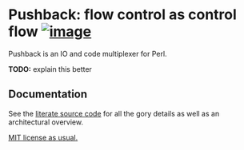 # Pushback: flow control as control flow [![image](https://travis-ci.org/spencertipping/pushback.svg?branch=master)](https://travis-ci.org/spencertipping/pushback)

Pushback is an IO and code multiplexer for Perl.

**TODO:** explain this better


## Documentation

See the [literate source code](pushback.md) for all the gory details as well as
an architectural overview.

[MIT license as usual.](LICENSE.md)
